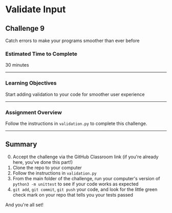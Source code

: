 # Validate Input

## Challenge 9

Catch errors to make your programs smoother than ever before

### Estimated Time to Complete

30 minutes

---

### Learning Objectives

Start adding validation to your code for smoother user experience

---

### Assignment Overview

Follow the instructions in `validation.py` to complete this challenge. 

---

## Summary

0. Accept the challenge via the GitHub Classroom link (if you're already here, you've done this part!)
1. Clone the repo to your computer
2. Follow the instructions in `validation.py`
3. From the main folder of the challenge, run your computer's version of `python3 -m unittest` to see if your code works as expected
4. `git add`, `git commit`, `git push` your code, and look for the little green check mark on your repo that tells you your tests passed

And you're all set!
